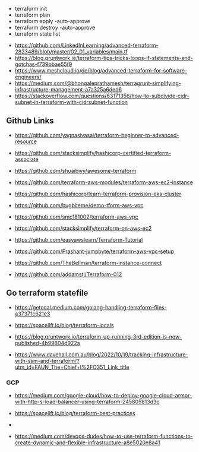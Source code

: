 - terraform init
- terraform plan
- terraform apply -auto-approve
- terraform destroy -auto-approve
- terraform state list


+ https://github.com/LinkedInLearning/advanced-terraform-2823489/blob/master/02_01_variables/main.tf
+ https://blog.gruntwork.io/terraform-tips-tricks-loops-if-statements-and-gotchas-f739bbae55f9
+ https://www.meshcloud.io/de/blog/advanced-terraform-for-software-engineers/
+ https://medium.com/@bhongaleprathamesh/terragrunt-simplifying-infrastructure-management-a7a325a6ded6
+ https://stackoverflow.com/questions/63171356/how-to-subdivide-cidr-subnet-in-terraform-with-cidrsubnet-function

## Github Links

+ https://github.com/yagnasivasai/terraform-beginner-to-advanced-resource

+ https://github.com/stacksimplify/hashicorp-certified-terraform-associate

+ https://github.com/shuaibiyy/awesome-terraform
+ https://github.com/terraform-aws-modules/terraform-aws-ec2-instance

+ https://github.com/hashicorp/learn-terraform-provision-eks-cluster

+ https://github.com/bugbiteme/demo-tform-aws-vpc
+ https://github.com/smc181002/terraform-aws-vpc
+ https://github.com/stacksimplify/terraform-on-aws-ec2
+ https://github.com/easyawslearn/Terraform-Tutorial

+ https://github.com/Prashant-jumpbyte/terraform-aws-vpc-setup
+ https://github.com/TheBellman/terraform-instance-connect
+ https://github.com/addamstj/Terraform-012


## Go terraform statefile

+ https://getcoal.medium.com/golang-handling-terraform-files-a37371c621e3

+ https://spacelift.io/blog/terraform-locals

+ https://blog.gruntwork.io/terraform-up-running-3rd-edition-is-now-published-4b99804d922a

+ https://www.davehall.com.au/blog/2022/10/19/tracking-infrastructure-with-ssm-and-terraform/?utm_id=FAUN_The+Chief+I%2FO351_Link_title



### GCP
+ https://medium.com/google-cloud/how-to-deploy-google-cloud-armor-with-http-s-load-balancer-using-terraform-245805813d3c
+ https://spacelift.io/blog/terraform-best-practices
+ 



+ https://medium.com/devops-dudes/how-to-use-terraform-functions-to-create-dynamic-and-flexible-infrastructure-a8e5020e8a41